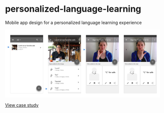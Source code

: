 # personalized-language-learning
Mobile app design for a personalized language learning experience

![screenshots of mobile application](imageData/cover.png)

[View case study](https://oriane212.github.io/personalized-language-learning)
